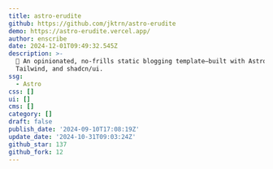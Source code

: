 ```yaml
---
title: astro-erudite
github: https://github.com/jktrn/astro-erudite
demo: https://astro-erudite.vercel.app/
author: enscribe
date: 2024-12-01T09:49:32.545Z
description: >-
  📝 An opinionated, no-frills static blogging template—built with Astro,
  Tailwind, and shadcn/ui.
ssg:
  - Astro
css: []
ui: []
cms: []
category: []
draft: false
publish_date: '2024-09-10T17:08:19Z'
update_date: '2024-10-31T09:03:24Z'
github_star: 137
github_fork: 12
---
```

